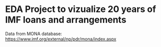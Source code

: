 # EDA Project to vizualize 20 years of IMF loans and arrangements

Data from MONA database: https://www.imf.org/external/np/pdr/mona/index.aspx

